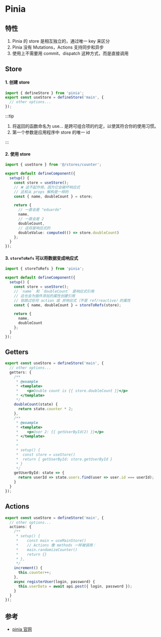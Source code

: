 # Pinia

## 特性

1. Pinia 的 store 是相互独立的，通过唯一 key 来区分
2. Pinia 没有 Mutations，Actions 支持同步和异步
3. 使用上不需要用 commit、dispatch 这种方式，而是直接调用

## Store

#### 1. 创建 store

```javascript
import { defineStore } from 'pinia';
export const useStore = defineStore('main', {
  // other options...
});
```

:::tip

1. 将返回的函数命名为 use... 是跨可组合项的约定，以使其符合你的使用习惯。
2. 第一个参数是应用程序中 store 的唯一 id

:::

#### 2. 使用 store

```typescript
import { useStore } from '@/stores/counter';

export default defineComponent({
  setup() {
    const store = useStore();
    // ❌ 这不起作用，因为它会破坏响应式
    // 这和从 props 解构是一样的
    const { name, doubleCount } = store;

    return {
      // 一直会是 "eduardo"
      name,
      // 一直会是 2
      doubleCount,
      // 这将是响应式的
      doubleValue: computed(() => store.doubleCount)
    };
  }
});
```

#### 3. `storeToRefs` 可以将数据变成响应式

```typescript
import { storeToRefs } from 'pinia';

export default defineComponent({
  setup() {
    const store = useStore();
    // `name` 和 `doubleCount` 是响应式引用
    // 这也会为插件添加的属性创建引用
    // 但跳过任何 action 或 非响应式（不是 ref/reactive）的属性
    const { name, doubleCount } = storeToRefs(store);

    return {
      name,
      doubleCount
    };
  }
});
```

## Getters

```typescript
export const useStore = defineStore('main', {
  // other options...
  getters: {
    /**
     * @example
     * <template>
     *    <p>Double count is {{ store.doubleCount }}</p>
     * </template>
     */
    doubleCount(state) {
      return state.counter * 2;
    },
    /**
     * @example
     * <template>
     *    <p>User 2: {{ getUserById(2) }}</p>
     * </template>
     *
     *
     * setup() {
     *  const store = useStore()
     *  return { getUserById: store.getUserById }
     * }
     */
    getUserById: state => {
      return userId => state.users.find(user => user.id === userId);
    }
  }
});
```

## Actions

```typescript
export const useStore = defineStore('main', {
  // other options...
  actions: {
    /**
     * setup() {
     *    const main = useMainStore()
     *    // Actions 像 methods 一样被调用：
     *    main.randomizeCounter()
     *    return {}
     * },
     */
    increment() {
      this.counter++;
    },
    async registerUser(login, password) {
      this.userData = await api.post({ login, password });
    }
  }
});
```

## 参考

- [pinia 官网](https://pinia.web3doc.top/getting-started.html)
